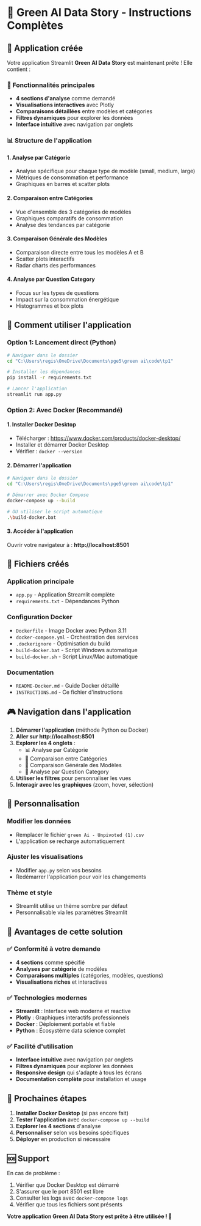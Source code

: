 # 🌱 Green AI Data Story - Instructions Complètes

## 📱 Application créée

Votre application Streamlit **Green AI Data Story** est maintenant prête ! Elle contient :

### 🎯 Fonctionnalités principales
- **4 sections d'analyse** comme demandé
- **Visualisations interactives** avec Plotly
- **Comparaisons détaillées** entre modèles et catégories
- **Filtres dynamiques** pour explorer les données
- **Interface intuitive** avec navigation par onglets

### 📊 Structure de l'application

#### 1. **Analyse par Catégorie**
- Analyse spécifique pour chaque type de modèle (small, medium, large)
- Métriques de consommation et performance
- Graphiques en barres et scatter plots

#### 2. **Comparaison entre Catégories**
- Vue d'ensemble des 3 catégories de modèles
- Graphiques comparatifs de consommation
- Analyse des tendances par catégorie

#### 3. **Comparaison Générale des Modèles**
- Comparaison directe entre tous les modèles A et B
- Scatter plots interactifs
- Radar charts des performances

#### 4. **Analyse par Question Category**
- Focus sur les types de questions
- Impact sur la consommation énergétique
- Histogrammes et box plots

## 🚀 Comment utiliser l'application

### Option 1: Lancement direct (Python)
```bash
# Naviguer dans le dossier
cd "C:\Users\regis\OneDrive\Documents\pge5\green ai\code\tp1"

# Installer les dépendances
pip install -r requirements.txt

# Lancer l'application
streamlit run app.py
```

### Option 2: Avec Docker (Recommandé)

#### 1. Installer Docker Desktop
- Télécharger : https://www.docker.com/products/docker-desktop/
- Installer et démarrer Docker Desktop
- Vérifier : `docker --version`

#### 2. Démarrer l'application
```bash
# Naviguer dans le dossier
cd "C:\Users\regis\OneDrive\Documents\pge5\green ai\code\tp1"

# Démarrer avec Docker Compose
docker-compose up --build

# OU utiliser le script automatique
.\build-docker.bat
```

#### 3. Accéder à l'application
Ouvrir votre navigateur à : **http://localhost:8501**

## 📁 Fichiers créés

### Application principale
- `app.py` - Application Streamlit complète
- `requirements.txt` - Dépendances Python

### Configuration Docker
- `Dockerfile` - Image Docker avec Python 3.11
- `docker-compose.yml` - Orchestration des services
- `.dockerignore` - Optimisation du build
- `build-docker.bat` - Script Windows automatique
- `build-docker.sh` - Script Linux/Mac automatique

### Documentation
- `README-Docker.md` - Guide Docker détaillé
- `INSTRUCTIONS.md` - Ce fichier d'instructions

## 🎮 Navigation dans l'application

1. **Démarrer l'application** (méthode Python ou Docker)
2. **Aller sur http://localhost:8501**
3. **Explorer les 4 onglets** :
   - 📊 Analyse par Catégorie
   - 🔄 Comparaison entre Catégories  
   - 🎯 Comparaison Générale des Modèles
   - 📝 Analyse par Question Category
4. **Utiliser les filtres** pour personnaliser les vues
5. **Interagir avec les graphiques** (zoom, hover, sélection)

## 🔧 Personnalisation

### Modifier les données
- Remplacer le fichier `green Ai - Unpivoted (1).csv`
- L'application se recharge automatiquement

### Ajuster les visualisations
- Modifier `app.py` selon vos besoins
- Redémarrer l'application pour voir les changements

### Thème et style
- Streamlit utilise un thème sombre par défaut
- Personnalisable via les paramètres Streamlit

## 🌟 Avantages de cette solution

### ✅ Conformité à votre demande
- **4 sections** comme spécifié
- **Analyses par catégorie** de modèles
- **Comparaisons multiples** (catégories, modèles, questions)
- **Visualisations riches** et interactives

### ✅ Technologies modernes
- **Streamlit** : Interface web moderne et reactive
- **Plotly** : Graphiques interactifs professionnels
- **Docker** : Déploiement portable et fiable
- **Python** : Écosystème data science complet

### ✅ Facilité d'utilisation
- **Interface intuitive** avec navigation par onglets
- **Filtres dynamiques** pour explorer les données
- **Responsive design** qui s'adapte à tous les écrans
- **Documentation complète** pour installation et usage

## 🎯 Prochaines étapes

1. **Installer Docker Desktop** (si pas encore fait)
2. **Tester l'application** avec `docker-compose up --build`
3. **Explorer les 4 sections** d'analyse
4. **Personnaliser** selon vos besoins spécifiques
5. **Déployer** en production si nécessaire

## 🆘 Support

En cas de problème :
1. Vérifier que Docker Desktop est démarré
2. S'assurer que le port 8501 est libre
3. Consulter les logs avec `docker-compose logs`
4. Vérifier que tous les fichiers sont présents

**Votre application Green AI Data Story est prête à être utilisée ! 🎉**